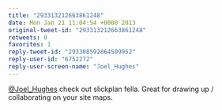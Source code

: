 ```yaml
---
title: "293313212663861248"
date: Mon Jan 21 11:04:54 +0000 2013
original-tweet-id: "293313212663861248"
retweets: 0
favorites: 1
reply-tweet-id: "293308592864509952"
reply-user-id: "6752272"
reply-user-screen-name: "Joel_Hughes"
---
```

<a href="https://twitter.com/Joel_Hughes">@Joel_Hughes</a> check out slickplan fella. Great for drawing up / collaborating on your site maps.
